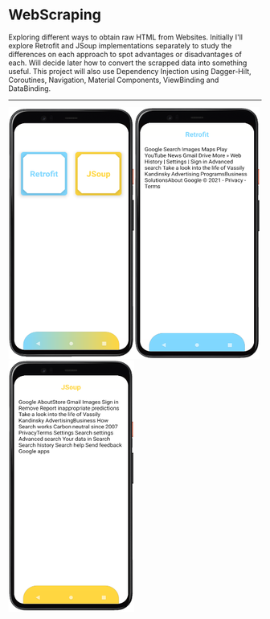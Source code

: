 # WebScraping
Exploring different ways to obtain raw HTML from Websites. Initially I'll explore Retrofit and JSoup implementations separately to study the differences on each approach to spot advantages or disadvantages of each. Will decide later how to convert the scrapped data into something useful. This project will also use Dependency Injection using Dagger-Hilt, Coroutines, Navigation, Material Components, ViewBinding and DataBinding.
<br>
<hr>
 <table>
   <tr>
<img src="https://github.com/RysanekRivera/WebScraping/blob/master/webscraping_1.png" width="250" height="500" margin-right=20>
     </tr>
  <tr>
   <img src="https://github.com/RysanekRivera/WebScraping/blob/master/webscraping_2.png" width="250" height="500"margin-right=20>
    </tr>
  <tr>
    <img src="https://github.com/RysanekRivera/WebScraping/blob/master/webscraping_3.png" width="250" height="500">
    </tr
  </table>

